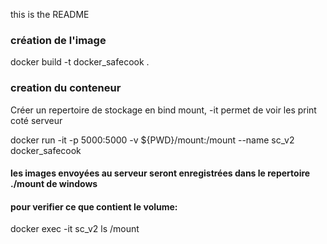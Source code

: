 ﻿this is the README


### création de l'image
 docker build -t  docker_safecook .

 ### creation du conteneur
 
 Créer un repertoire de stockage en bind mount, -it permet de voir les print coté serveur
 
 docker run -it -p 5000:5000 -v ${PWD}/mount:/mount --name sc_v2 docker_safecook
#### les images envoyées au serveur seront enregistrées dans le repertoire ./mount de windows
#### pour verifier ce que contient le volume:

 docker exec -it sc_v2 ls /mount

